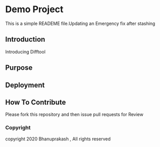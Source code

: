 # Demo Project
This is a simple READEME file.Updating an Emergency fix after stashing
## Introduction
Introducing Difftool
## Purpose
## Deployment
## How To Contribute
Please fork this repository and then issue pull requests for Review
### Copyright
copyright 2020 Bhanuprakash , All rights reserved
